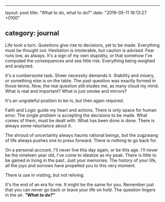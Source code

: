 * * *

layout: post
title: "What to do, what to do?"
date: "2019-05-11 18:13:27 +0100"

## category: journal

Life took a turn. Questions give rise to decisions, yet to be made.
Everything must be thought out. Hesitation is intolerable, but caution is
advised. Fear runs low, as always. It's a sign of my own stupidity, or that
somehow I've computed the consequences and see little risk. Everything being
weighed and analyzed.

It's a cumbersome task. Sheer necessity demands it. Stability and misery, or
something else is on the table. The past question was exactly formed in those
terms. Now, the real question still eludes me, as many cloud my mind. What is
real and important? What is just smoke and mirrors?

It's an ungrateful position to be in, but then again required.

Faith and Logic guide my heart and actions. There is only space for human
error. The single problem is accepting the decisions to be made. What comes of
them, must be dealt with. What has been done is done. There is always some
reluctance about it.

The shroud of uncertainty always haunts rational beings, but the zugzwang of
life always pushes one to press forward. There is nothing to go back for.

On a personal account, I'll never live this day again, or be this age. I'll
never be the nineteen year old, I've come to idealize as my peak. There is
little to be gained in living in the past. Just your memories. The history of
your life, all the joys and sorrows have propelled you to this very moment.

There is use in visiting, but not reliving.

It's the end of an era for me. It might be the same for you. Remember just
that you can never go back or leave your life on hold. The question lingers in
the air. **_"What to do?"_**

